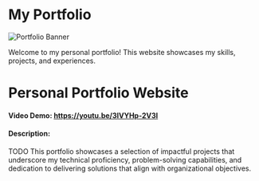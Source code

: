 # My Portfolio

![Portfolio Banner](https://cs50.gallerycdn.vsassets.io/extensions/cs50/ddb50/1.1.2/1691002683906/Microsoft.VisualStudio.Services.Icons.Default)

Welcome to my personal portfolio! This website showcases my skills, projects, and experiences.

# Personal Portfolio Website
#### Video Demo:  <https://youtu.be/3IVYHp-2V3I>
#### Description:
TODO
This portfolio showcases a selection of impactful projects that underscore my technical proficiency, problem-solving capabilities, and dedication to delivering solutions that align with organizational objectives.
